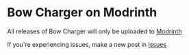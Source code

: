 # Bow Charger on Modrinth
All releases of Bow Charger will only be uploaded to [Modrinth](https://modrinth.com/resourcepack/bow-charger)

If you're experiencing issues, make a new post in [Issues](https://github.com/0DarkPhoenix/Bow-Charger/issues)

